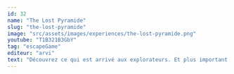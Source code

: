 ```yaml
---
id: 32
name: "The Lost Pyramide"
slug: "the-lost-pyramide"
image: "src/assets/images/experiences/the-lost-pyramide.png"
youtube: "T1B321B3GbY"
tag: "escapeGame"
editeur: "arvi"
text: "Découvrez ce qui est arrivé aux explorateurs. Et plus important encore : localisez ce qu'ils recherchaient! Un escape game qui vous emmènera en Egypte et vous fera voyager à travers les époques!"
---
```

